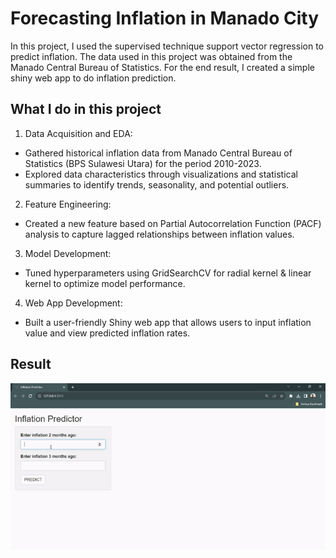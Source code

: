 # Forecasting Inflation in Manado City
In this project, I used the supervised technique support vector regression to predict inflation. The data used in this project was obtained from the Manado Central Bureau of Statistics. For the end result, I created a simple shiny web app to do inflation prediction.

##   What I do in this project
1. Data Acquisition and EDA:
- Gathered historical inflation data from Manado Central Bureau of Statistics (BPS Sulawesi Utara) for the period 2010-2023.
- Explored data characteristics through visualizations and statistical summaries to identify trends, seasonality, and potential outliers.
2. Feature Engineering:
- Created a new feature based on Partial Autocorrelation Function (PACF) analysis to capture lagged relationships between inflation values.
3. Model Development:
- Tuned hyperparameters using GridSearchCV for radial kernel & linear kernel to optimize model performance.
4. Web App Development:
- Built a user-friendly Shiny web app that allows users to input inflation value and view predicted inflation rates.

## Result
![GIF](Resource/web-app.gif)
